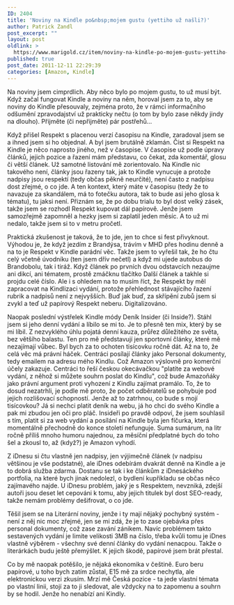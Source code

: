 ```yaml
---
ID: 2404
title: 'Noviny na Kindle po&nbsp;mojem gustu (yettiho už našli?)'
author: Patrick Zandl
post_excerpt: ""
layout: post
oldlink: >
  https://www.marigold.cz/item/noviny-na-kindle-po-mojem-gustu-yettiho-uz-nasli
published: true
post_date: 2011-12-11 22:29:39
categories: [Amazon, Kindle]
---
```

<p>Na noviny jsem cimprdlich. Aby něco bylo po mojem gustu, to už musí být. Když začal fungovat Kindle a noviny na něm, horoval jsem za to, aby se noviny do Kindle přesouvaly, zejména proto, že v rámci informačního odšumění zpravodajství už prakticky nečtu (o tom by bylo zase někdy jindy na dlouho). Přijměte (či nepřijměte) pár postřehů...</p>


<p>Když přišel Respekt s placenou verzí časopisu na Kindle, zaradoval jsem se a ihned jsem si ho objednal. A byl jsem brutálně zklamán. Číst si Respekt na Kindle je něco naprosto jiného, než v časopise. V časopise už podle úpravy článků, jejich pozice a řazení mám představu, co čekat, zda komentář, glosu či větší článek. Už samotné listování mě zorientovalo. Na Kindle nic takového není, články jsou řazeny tak, jak to Kindle vynucuje a protože nadpisy jsou respektí (tedy občas pěkně neurčité), není často z nadpisu dost zřejmé, o co jde. A ten kontext, který máte v časopisu (tedy že to navazuje za skandálem, má to fotečku autora, tak to bude asi jeho glosa k tématu), tu jaksi není. Přiznám se, že po dobu trialu to byl dost velký zásek, takže jsem se rozhodl Respekt kupovat dál papírově. Jenže jsem samozřejmě zapomněl a hezky jsem si zaplatil jeden měsíc. A to už mi nedalo, takže jsem si to v metru pročetl.</p>

<p>Praktická zkušenost je taková, že to jde, jen to chce si fest přivyknout. Výhodou je, že když jezdím z Brandýsa, trávím v MHD přes hodinu denně a na to je Respekt v Kindle parádní věc. Takže jsem to vyřešil tak, že ho čtu celý včetně úvodníku (ten jsem dřív nečetl) a když mi ujede autobus do Brandobolu, tak i tiráž. Když článek po prvních dvou odstavcích nezaujme ani dikcí, ani tématem, prostě zmáčknu tlačítko Další článek a takhle si projdu celé číslo. Ale i s ohledem na to musím říct, že Respekt by měl zapracovat na Kindlizaci vydání, protože přehlednost stávajícího řazení rubrik a nadpisů není z nejvyšších. Buď jak buď, za skřípění zubů jsem si zvykl a teď už papírový Respekt neberu. Digitalizováno.</p>

<p>Naopak poslední výstřelek Kindle módy Deník Insider (či Inside?). Stáhl jsem si jeho denní vydání a líbilo se mi to. Je to přesně ten mix, který by se mi líbil. Z nezvyklého úhlu pojatá denní kauza, průřez důležitého ze světa, bez většího balastu. Ten pro mě představují jen sportovní články, které mě nezajímají vůbec. Byl bych za to ochoten tisícovku ročně dát. Až na to, že celá věc má právní háček. Centráci posílají články jako Personal dokumenty, tedy emailem na adresu mého Kindlu. Což Amazon výslovně pro komerční účely zakazuje. Centráci to řeší českou okecávačkou "platíte za webové vydání, z něhož si můžete souhrn poslat do Kindlu", což bude Amazoňáky jako právní argument proti vyhození z Kindlu zajímat pramálo. To, že to dosud nezatrhli, je podle mě proto, že počet odběratelů se pohybuje pod jejich rozlišovací schopností. Jenže až to zatrhnou, co bude s mojí tisícovkou? Já si nechci platit deník na webu, já ho chci do svého Kindle a pak mi zbudou jen oči pro pláč. Insideři po pravdě odpoví, že jsem souhlasil s tím, platit si za web vydání a posílání na Kindle byla jen fíčurka, která momentálně přechodně do konce století nefunguje. Suma sumárum, na litr ročně příliš mnoho humoru najednou, za měsíční předplatné bych do toho šel a zkousl to, až (když?) je Amazon vyhodí.</p>

<p>Z iDnesu si čtu vlastně jen nadpisy, jen výjimečně článek (v nadpisu většinou je vše podstatné), ale iDnes odebírám dvakrát denně na Kindle a je to dobrá služba zdarma. Dostanu se tak i ke článkům z iDnesáckého portfolia, na které bych jinak nedolezl, o bydlení kupříkladu se občas něco zajímavého najde. U iDnesu problém, jaký je s Respektem, nevzniká, zdejší autoři jsou deset let cepováni k tomu, aby jejich titulek byl dost SEO-ready, takže nemám problémy dešifrovat, o co jde.</p>

<p>Těšil jsem se na Literární noviny, jenže i ty mají nějaký pochybný systém - není z něj nic moc zřejmé, jen se mi zdá, že je to zase ojebávka přes personal dokumenty, což zase zavání zánikem. Navíc problémem takto sestavených vydání je limite velikosti 3MB na číslo, třeba kvůli tomu je iDnes vlastně výběrem - všechny své denní články do vydání nenacpou. Takže o literárkách budu ještě přemýšlet. K jejich škodě, papírové jsem brát přestal.</p>

<p>Co by mě naopak potěšilo, je nějaká ekonomika v češtině. Euro beru papírové, u toho bych zatím zůstal, E15 mě za srdce nechytla, ale elektronickou verzi zkusím. Mrzí mě Česká pozice - ta jede vlastní témata po vlastní linii, stojí za to ji sledovat, ale vždycky na to zapomenu a souhrn by se hodil. Jenže ho nenabízí ani Kindly.</p>
